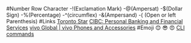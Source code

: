 #Number Row Character
-!(Exclamation Mark)
-@(Ampersat)
-$(Dollar Sign)
-%(Percentage)
-^(circumflex)
-&(Ampersand)
-( (Open or left Parenthesis)
#Links
[Toronto Star](https://www.thestar.com/)
[CIBC: Personal Banking and Financial Services](https://www.cibc.com/en/personal-banking.html)
[vivo Global | vivo Phones and Accessories](https://www.vivo.com/en)
#Emoji
😊
😎
😍
[CLI commands](Docs/Cli.md)